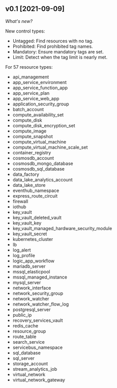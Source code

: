 
## v0.1 [2021-09-09]

_What's new?_

New control types:
- Untagged: Find resources with no tag.
- Prohibited: Find prohibited tag names.
- Mandatory: Ensure mandatory tags are set.
- Limit: Detect when the tag limit is nearly met.

For 57 resource types:
- api_management
- app_service_environment
- app_service_function_app
- app_service_plan
- app_service_web_app
- application_security_group
- batch_account
- compute_availability_set
- compute_disk
- compute_disk_encryption_set
- compute_image
- compute_snapshot
- compute_virtual_machine
- compute_virtual_machine_scale_set
- container_registry
- cosmosdb_account
- cosmosdb_mongo_database
- cosmosdb_sql_database
- data_factory
- data_lake_analytics_account
- data_lake_store
- eventhub_namespace
- express_route_circuit
- firewall
- iothub
- key_vault
- key_vault_deleted_vault
- key_vault_key
- key_vault_managed_hardware_security_module
- key_vault_secret
- kubernetes_cluster
- lb
- log_alert
- log_profile
- logic_app_workflow
- mariadb_server
- mssql_elasticpool
- mssql_managed_instance
- mysql_server
- network_interface
- network_security_group
- network_watcher
- network_watcher_flow_log
- postgresql_server
- public_ip
- recovery_services_vault
- redis_cache
- resource_group
- route_table
- search_service
- servicebus_namespace
- sql_database
- sql_server
- storage_account
- stream_analytics_job
- virtual_network
- virtual_network_gateway
